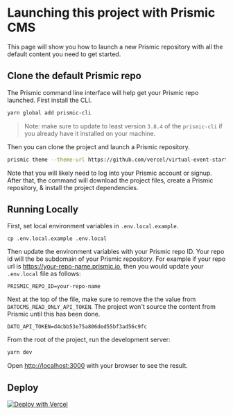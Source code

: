 # Launching this project with Prismic CMS

This page will show you how to launch a new Prismic repository with all the default content you need to get started.

## Clone the default Prismic repo

The Prismic command line interface will help get your Prismic repo launched. First install the CLI.

```bash
yarn global add prismic-cli
```

> Note: make sure to update to least version `3.8.4` of the `prismic-cli` if you already have it installed on your machine.

Then you can clone the project and launch a Prismic repository.

```bash
prismic theme --theme-url https://github.com/vercel/virtual-event-starter-kit/archive/main.zip --conf lib/cms-providers/prismic/README.md --custom-types lib/cms-providers/prismic/custom_types --documents lib/cms-providers/prismic/documents
```

Note that you will likely need to log into your Prismic account or signup. After that, the command will download the project files, create a Prismic repository, & install the project dependencies.

## Running Locally

First, set local environment variables in `.env.local.example`.

```
cp .env.local.example .env.local
```

Then update the environment variables with your Prismic repo ID. Your repo id will the be subdomain of your Prismic repository. For example if your repo url is https://your-repo-name.prismic.io, then you would update your `.env.local` file as follows:

```
PRISMIC_REPO_ID=your-repo-name
```

Next at the top of the file, make sure to remove the the value from `DATOCMS_READ_ONLY_API_TOKEN`. The project won't source the content from Prismic until this has been done.

```
DATO_API_TOKEN=d4cbb53e75a806ded55bf3ad56c9fc
```

From the root of the project, run the development server:

```bash
yarn dev
```

Open [http://localhost:3000](http://localhost:3000) with your browser to see the result.

## Deploy

[![Deploy with Vercel](https://vercel.com/button)](https://vercel.com/new/git/external?repository-url=https%3A%2F%2Fgithub.com%2Fvercel%2Fvirtual-event-starter-kit&project-name=virtual-event-starter-kit&repository-name=virtual-event-starter-kit&demo-title=Virtual%20Event%20Starter%20Kit&demo-description=Jumpstart%20your%20virtual%20event%20and%20scale%20to%20any%20size%20with%20Next.js%20and%20Vercel.&demo-url=https%3A%2F%2Fdemo.vercel.events%2F&demo-image=https%3A%2F%2Fdemo.vercel.events%2Fdeploy.png&env=PRISMIC_REPO_ID,PRISMIC_ACCESS_TOKEN)
